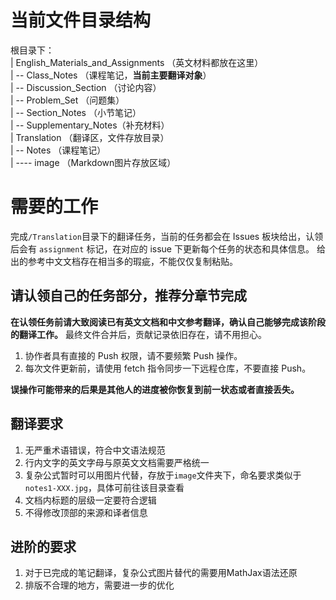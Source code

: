 # 当前文件目录结构

根目录下：  
| English_Materials_and_Assignments （英文材料都放在这里）   
| -- Class_Notes （课程笔记，**当前主要翻译对象**）  
| -- Discussion_Section （讨论内容）  
| -- Problem_Set  （问题集）  
| -- Section_Notes （小节笔记）  
| -- Supplementary_Notes（补充材料）  
| Translation （翻译区，文件存放目录）  
| -- Notes （课程笔记）  
| ---- image （Markdown图片存放区域）  

# 需要的工作
完成`/Translation`目录下的翻译任务，当前的任务都会在 Issues 板块给出，认领后会有 `assignment` 标记，在对应的 issue 下更新每个任务的状态和具体信息。
给出的参考中文文档存在相当多的瑕疵，不能仅仅复制粘贴。

## 请认领自己的任务部分，推荐分章节完成

**在认领任务前请大致阅读已有英文文档和中文参考翻译，确认自己能够完成该阶段的翻译工作。**
最终文件合并后，贡献记录依旧存在，请不用担心。

1. 协作者具有直接的 Push 权限，请不要频繁 Push 操作。
2. 每次文件更新前，请使用 fetch 指令同步一下远程仓库，不要直接 Push。

**误操作可能带来的后果是其他人的进度被你恢复到前一状态或者直接丢失。**

## 翻译要求

1. 无严重术语错误，符合中文语法规范
2. 行内文字的英文字母与原英文文档需要严格统一
3. 复杂公式暂时可以用图片代替，存放于`image`文件夹下，命名要求类似于`notes1-XXX.jpg`，具体可前往该目录查看
4. 文档内标题的层级一定要符合逻辑
5. 不得修改顶部的来源和译者信息

## 进阶的要求

1. 对于已完成的笔记翻译，复杂公式图片替代的需要用MathJax语法还原
2. 排版不合理的地方，需要进一步的优化
